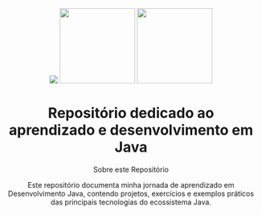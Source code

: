 <div align="center">
  <img src='https://img.shields.io/badge/Java-ED8B00?style=for-the-badge&logo=java&logoColor=white' max-width=150 />
  <img src='https://img.shields.io/badge/Spring-6DB33F?style=for-the-badge&logo=spring&logoColor=white' width=150 />
  <img src='https://img.shields.io/badge/Maven-C71A36?style=for-the-badge&logo=apache-maven&logoColor=white' width=150 />
 </a>
</p>

<h1 align='center'>
  Repositório dedicado ao aprendizado e desenvolvimento em Java
</h1>

Sobre este Repositório

Este repositório documenta minha jornada de aprendizado em Desenvolvimento Java, contendo projetos, exercícios e exemplos práticos das principais tecnologias do ecossistema Java.

</div>
